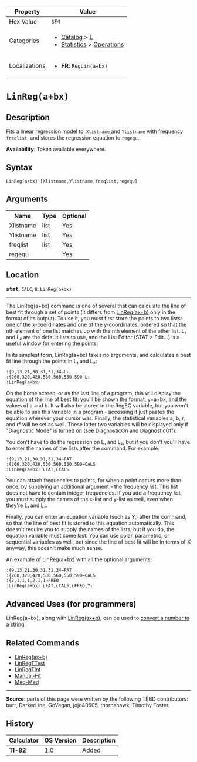 | Property      | Value |
|---------------|-------|
| Hex Value     | `$F4`|
| Categories    | <ul><li>[Catalog](<../categories/Catalog.md>) > [L](<../categories/Catalog.md#L>)</li><li>[Statistics](<../categories/Statistics.md>) > [Operations](<../categories/Statistics.md#Operations>)</li></ul> |
| Localizations | <ul><li><b>FR</b>: `RegLin(a+bx) `</li></ul> |

# `LinReg(a+bx) `

## Description
Fits a linear regression model to` Xlistname` and `Ylistname` with frequency `freqlist`, and stores the regression equation to `regequ`.


<b>Availability</b>: Token available everywhere.

## Syntax
`LinReg(a+bx) [Xlistname,Ylistname,freqlist,regequ]`

## Arguments
<table>
<tr><th>Name</th><th>Type</th><th>Optional</th></tr>

<tr><td>Xlistname</td><td>list</td><td>Yes</td></tr>

<tr><td>Ylistname</td><td>list</td><td>Yes</td></tr>

<tr><td>freqlist</td><td>list</td><td>Yes</td></tr>

<tr><td>regequ</td><td></td><td>Yes</td></tr>

</table>

## Location
<tt><kbd><b>stat</b></kbd></tt>, `CALC`, `8:LinReg(a+bx)`
<hr>

The LinReg(a+bx) command is one of several that can calculate the line of best fit through a set of points (it differs from [LinReg(ax+b)](linreg-ax-b) only in the format of its output). To use it, you must first store the points to two lists: one of the x-coordinates and one of the y-coordinates, ordered so that the nth element of one list matches up with the nth element of the other list. L₁ and L₂ are the default lists to use, and the List Editor (STAT > Edit…) is a useful window for entering the points.

In its simplest form, LinReg(a+bx) takes no arguments, and calculates a best fit line through the points in L₁ and L₂:

```ti-basic
:{9,13,21,30,31,31,34→L₁
:{260,320,420,530,560,550,590→L₂
:LinReg(a+bx)
```

On the home screen, or as the last line of a program, this will display the equation of the line of best fit: you'll be shown the format, y=a+bx, and the values of a and b. It will also be stored in the RegEQ variable, but you won't be able to use this variable in a program - accessing it just pastes the equation wherever your cursor was. Finally, the statistical variables a, b, r, and r² will be set as well. These latter two variables will be displayed only if "Diagnostic Mode" is turned on (see [DiagnosticOn](DiagnosticOn.md) and [DiagnosticOff](DiagnosticOff.md)).

You don't have to do the regression on L₁ and L₂, but if you don't you'll have to enter the names of the lists after the command. For example:

```ti-basic
:{9,13,21,30,31,31,34→FAT
:{260,320,420,530,560,550,590→CALS
:LinReg(a+bx) ʟFAT,ʟCALS
```

You can attach frequencies to points, for when a point occurs more than once, by supplying an additional argument - the frequency list. This list does not have to contain integer frequencies. If you add a frequency list, you must supply the names of the x-list and y-list as well, even when they're L₁ and L₂.

Finally, you can enter an equation variable (such as Y₁) after the command, so that the line of best fit is stored to this equation automatically. This doesn't require you to supply the names of the lists, but if you do, the equation variable must come last. You can use polar, parametric, or sequential variables as well, but since the line of best fit will be in terms of X anyway, this doesn't make much sense.

An example of LinReg(a+bx) with all the optional arguments:

```ti-basic
:{9,13,21,30,31,31,34→FAT
:{260,320,420,530,560,550,590→CALS
:{2,1,1,1,2,1,1→FREQ
:LinReg(a+bx) ʟFAT,ʟCALS,ʟFREQ,Y₁
```

## Advanced Uses (for programmers)

LinReg(a+bx), along with [LinReg(ax+b)](linreg-ax-b), can be used to [convert a number to a string](number-to-string).

## Related Commands

*   [LinReg(ax+b)](linreg-ax-b)
*   [LinRegTTest](LinRegTTest.md)
*   [LinRegTInt](LinRegTInt.md)
*   [Manual-Fit](Manual-Fit.md)
*   [Med-Med](Med-Med.md)

* * *

**Source**: parts of this page were written by the following TI|BD contributors: burr, DarkerLine, GoVegan, jojo40605, thornahawk, Timothy Foster.

## History
| Calculator | OS Version | Description |
|------------|------------|-------------|
| <b>TI-82</b> | 1.0 | Added |


